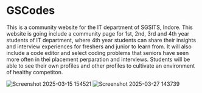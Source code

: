 # GSCodes

This is a community website for the IT department of SGSITS, Indore. 
This website is going include a community page for 1st, 2nd, 3rd and 4th year students of IT department, where 4th year students can share their insights and interview experiences for freshers and junior to learn from. 
It will also include a code editor and select coding problems that seniors have seen more often in thei placement perparation and interviews. Students will be able to see their own profiles and other profiles to cultivate an environment of healthy competiton. 

![Screenshot 2025-03-15 154521](https://github.com/user-attachments/assets/9361c154-65db-45a4-b00d-bb2342f36234)
![Screenshot 2025-03-27 143739](https://github.com/user-attachments/assets/c35a1b78-e668-4ccb-8c71-d9359f7bcc92)
